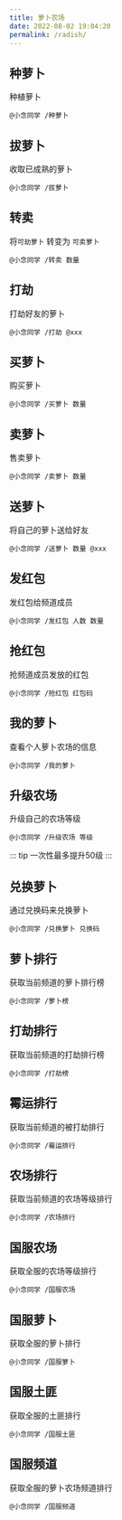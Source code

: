```yaml
---
title: 萝卜农场
date: 2022-08-02 19:04:20
permalink: /radish/
---
```

## 种萝卜

种植萝卜

```
@小念同学 /种萝卜
```

## 拔萝卜

收取已成熟的萝卜

```
@小念同学 /拔萝卜
```

## 转卖

将`可劫萝卜` 转变为 `可卖萝卜`

```
@小念同学 /转卖 数量
```

## 打劫 <Badge text="20积分" />

打劫好友的萝卜

```
@小念同学 /打劫 @xxx
```

## 买萝卜 <Badge text="20积分" />

购买萝卜

```
@小念同学 /买萝卜 数量
```

## 卖萝卜 <Badge text="15~20积分/根" />

售卖萝卜

```
@小念同学 /卖萝卜 数量
```

## 送萝卜

将自己的萝卜送给好友

```
@小念同学 /送萝卜 数量 @xxx
```

## 发红包

发红包给频道成员

```
@小念同学 /发红包 人数 数量
```

## 抢红包

抢频道成员发放的红包

```
@小念同学 /抢红包 红包码
```

## 我的萝卜

查看个人萝卜农场的信息

```
@小念同学 /我的萝卜
```

## 升级农场

升级自己的农场等级

```
@小念同学 /升级农场 等级
```
::: tip
一次性最多提升50级
:::

## 兑换萝卜

通过兑换码来兑换萝卜

```
@小念同学 /兑换萝卜 兑换码
```

## 萝卜排行

获取当前频道的萝卜排行榜

```
@小念同学 /萝卜榜
```

## 打劫排行

获取当前频道的打劫排行榜

```
@小念同学 /打劫榜
```

## 霉运排行

获取当前频道的被打劫排行

```
@小念同学 /霉运排行
```

## 农场排行

获取当前频道的农场等级排行

```
@小念同学 /农场排行
```

## 国服农场<Badge text="new" vertical="top" type="error"/>

获取全服的农场等级排行

```
@小念同学 /国服农场
```


## 国服萝卜<Badge text="new" vertical="top" type="error"/>

获取全服的萝卜排行

```
@小念同学 /国服萝卜
```

## 国服土匪<Badge text="new" vertical="top" type="error"/>

获取全服的土匪排行

```
@小念同学 /国服土匪
```

## 国服频道<Badge text="new" vertical="top" type="error"/>

获取全服的萝卜农场频道排行

```
@小念同学 /国服频道
```

